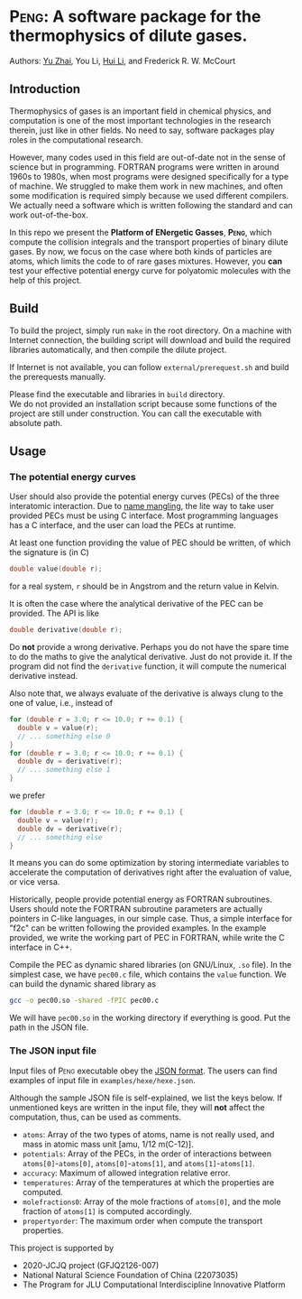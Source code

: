 # <span style="font-variant: small-caps;">Peng</span>: A software package for the thermophysics of dilute gases.

Authors: [Yu Zhai](https://www.zhaiyusci.net/), You Li, [Hui Li](https://huiligroup.org/), and Frederick R. W. McCourt

## Introduction

Thermophysics of gases is an important field in chemical physics, 
and computation is one of the most important technologies in the research therein,
just like in other fields.
No need to say, software packages play roles in the computational research.

However, many codes used in this field are out-of-date not in the sense of science but in programming.
FORTRAN programs were written in around 1960s to 1980s, when most programs were designed specifically for a type of machine.
We struggled to make them work in new machines, and often some modification is required simply because we used different compilers.
We actually need a software which is written following the standard and can work out-of-the-box.

In this repo we present the **Platform of ENergetic Gasses**, <span style="font-variant: small-caps; font-weight: bold;">Peng</span>, 
which compute the collision integrals and the transport properties of binary dilute gases.
By now, we focus on the case where both kinds of particles are atoms, 
which limits the code to of rare gases mixtures.
However, you **can** test your effective potential energy curve for polyatomic molecules with the help of this project.

## Build

To build the project, simply run `make` in the root directory.
On a machine with Internet connection, 
the building script will download and build the required libraries automatically, 
and then compile the dilute project.

If Internet is not available, you can follow `external/prerequest.sh` and build the prerequests manually.

Please find the executable and libraries in `build` directory.  
We do not provided an installation script because some functions of the project are still under construction.
You can call the executable with absolute path.

## Usage

### The potential energy curves

User should also provide the potential energy curves (PECs) of the three interatomic interaction.
Due to [name mangling](https://en.wikipedia.org/wiki/Name_mangling), 
the lite way to take user provided PECs must be using C interface.
Most programming languages has a C interface, 
and the user can load the PECs at runtime.

At least one function providing the value of PEC should be written, of which the signature is (in C)
```c
double value(double r);
```
for a real system, `r` should be in Angstrom and the return value in Kelvin.

It is often the case where the analytical derivative of the PEC can be provided.
The API is like
```c
double derivative(double r);
```
Do **not** provide a wrong derivative.
Perhaps you do not have the spare time to do the maths to give the analytical derivative. 
Just do not provide it.
If the program did not find the `derivative` function, it will compute the numerical derivative instead.

Also note that, 
we always evaluate of the derivative is always clung to the one of value, 
i.e., instead of
```cpp
for (double r = 3.0; r <= 10.0; r += 0.1) {
  double v = value(r);
  // ... something else 0
}
for (double r = 3.0; r <= 10.0; r += 0.1) {
  double dv = derivative(r);
  // ... something else 1
}
```
we prefer
```cpp
for (double r = 3.0; r <= 10.0; r += 0.1) {
  double v = value(r);
  double dv = derivative(r);
  // ... something else
}
```
It means you can do some optimization by storing intermediate variables
to accelerate the computation of derivatives right after the evaluation of value, 
or vice versa.

Historically, people provide potential energy as FORTRAN subroutines.
Users should note the FORTRAN subroutine parameters are actually pointers in C-like languages,
in our simple case.
Thus, a simple interface for "f2c" can be written following the provided examples.
In the example provided, 
we write the working part of PEC in FORTRAN, while write the C interface in C++.

Compile the PEC as dynamic shared libraries (on GNU/Linux, `.so` file).
In the simplest case, we have `pec00.c` file, which contains the `value` function.
We can build the dynamic shared library as
```sh
gcc -o pec00.so -shared -fPIC pec00.c
```
We will have `pec00.so` in the working directory if everything is good.
Put the path in the JSON file.

### The JSON input file

Input files of <span style="font-variant: small-caps;">Peng</span> executable obey the [JSON format](https://en.wikipedia.org/wiki/JSON).
The users can find examples of input file in `examples/hexe/hexe.json`.

Although the sample JSON file is self-explained, we list the keys below.
If unmentioned keys are written in the input file, 
they will **not** affect the computation, thus, can be used as comments.
- `atoms`: Array of the two types of atoms, name is not really used, and mass in atomic mass unit [amu, 1/12 m(C-12)].
- `potentials`: Array of the PECs, in the order of interactions between `atoms[0]`-`atoms[0]`, `atoms[0]`-`atoms[1]`, and `atoms[1]`-`atoms[1]`. 
- `accuracy`: Maximum of allowed integration relative error.
- `temperatures`: Array of the temperatures at which the properties are computed.
- `molefractions0`: Array of the mole fractions of `atoms[0]`, and the mole fraction of `atoms[1]` is computed accordingly.
- `propertyorder`: The maximum order when compute the transport properties.


This project is supported by
- 2020-JCJQ project (GFJQ2126-007)
- National Natural Science Foundation of China (22073035)
- The Program for JLU Computational Interdiscipline Innovative Platform
